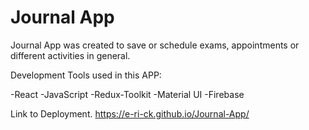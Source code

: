 # Journal App
Journal App was created to save or schedule exams, appointments or different activities in general.

Development Tools used in this APP:

-React
-JavaScript
-Redux-Toolkit
-Material UI
-Firebase




Link to Deployment.
https://e-ri-ck.github.io/Journal-App/
